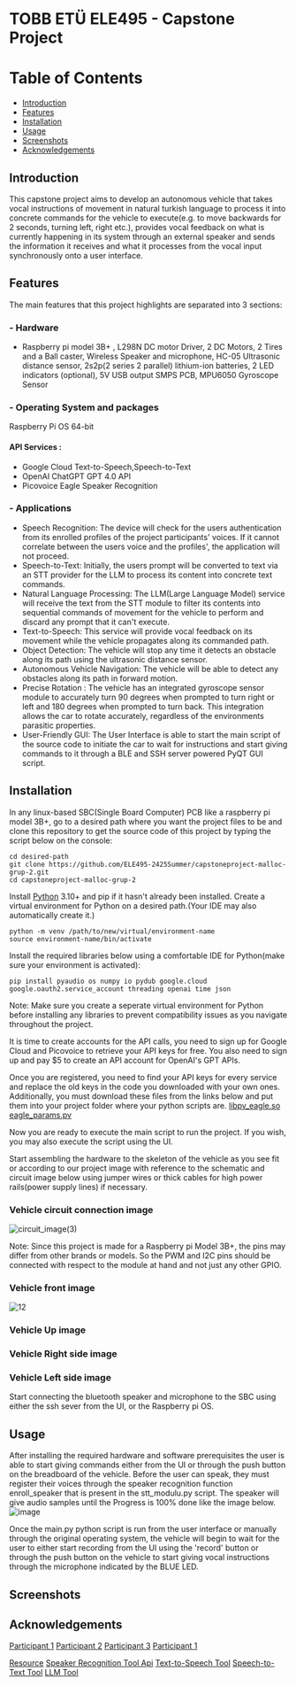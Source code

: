 # TOBB ETÜ ELE495 - Capstone Project

# Table of Contents
- [Introduction](#introduction)
- [Features](#features)
- [Installation](#installation)
- [Usage](#usage)
- [Screenshots](#screenshots)
- [Acknowledgements](#acknowledgements)

## Introduction
This capstone project aims to develop an autonomous vehicle that takes vocal instructions of movement in natural turkish language to process it into concrete commands for the vehicle to execute(e.g. to move backwards for 2 seconds, turning left, right etc.), provides vocal feedback on what is currently happening in its system through an external speaker and sends the information it receives and what it processes from the vocal input synchronously onto a user interface.


## Features
The main features that this project highlights are separated into 3 sections:

### - Hardware
 * Raspberry pi model 3B+ , L298N DC motor Driver, 2 DC Motors, 2 Tires and a Ball caster,  Wireless Speaker and microphone, HC-05 Ultrasonic distance sensor, 2s2p(2 series 2 parallel) lithium-ion batteries, 2 LED indicators (optional), 5V USB output SMPS PCB, MPU6050 Gyroscope Sensor
### - Operating System and packages 
Raspberry Pi OS 64-bit
#### API Services : 
- Google Cloud Text-to-Speech,Speech-to-Text
- OpenAI ChatGPT GPT 4.0 API
- Picovoice Eagle Speaker Recognition

### - Applications 
- Speech Recognition: The device will check for the users authentication from its enrolled profiles of the project participants' voices. If it cannot correlate between the users voice and the profiles', the application will not proceed.
- Speech-to-Text: Initially, the users prompt will be converted to text via an STT provider for the LLM to process its content into concrete text commands. 
- Natural Language Processing: The LLM(Large Language Model) service will receive the text from the STT module to filter its contents into sequential commands of movement for the vehicle to perform and discard any prompt that it can't execute.
- Text-to-Speech: This service will provide vocal feedback on its movement while the vehicle propagates along its commanded path.
- Object Detection: The vehicle will stop any time it detects an obstacle along its path using the ultrasonic distance sensor.
- Autonomous Vehicle Navigation: The vehicle will be able to detect any obstacles along its path in forward motion.
- Precise Rotation : The vehicle has an integrated gyroscope sensor module to accurately turn 90 degrees when prompted to turn right or left and 180 degrees when prompted to turn back. This integration allows the car to rotate accurately, regardless of the environments parasitic properties.
- User-Friendly GUI: The User Interface is able to start the main script of the source code to initiate the car to wait for instructions and start giving commands to it through a BLE and SSH server powered PyQT GUI script.

## Installation
In any linux-based SBC(Single Board Computer) PCB like a raspberry pi model 3B+, go to a desired path where you want the project files to be and clone this repository to get the source code of this project by typing the script below on the console:
```
cd desired-path
git clone https://github.com/ELE495-2425Summer/capstoneproject-malloc-grup-2.git
cd capstoneproject-malloc-grup-2
```
Install [Python](https://www.python.org/downloads/) 3.10+ and pip if it hasn't already been installed.
Create a virtual environment for Python on a desired path.(Your IDE may also automatically create it.)
```
python -m venv /path/to/new/virtual/environment-name
source environment-name/bin/activate
```
Install the required libraries below using a comfortable IDE for Python(make sure your environment is activated):
```
pip install pyaudio os numpy io pydub google.cloud google.oauth2.service_account threading openai time json
```        
Note: Make sure you create a seperate virtual environment for Python before installing any libraries to prevent compatibility issues as you navigate throughout the project.

It is time to create accounts for the API calls, you need to sign up for Google Cloud and Picovoice to retrieve your API keys for free. You also need to sign up and pay $5 to create an API account for OpenAI's GPT APIs.

Once you are registered, you need to find your API keys for every service and replace the old keys in the code you downloaded with your own ones. Additionally, you must download these files from the links below and put them into your project folder where your python scripts are.
[libpv_eagle.so](https://github.com/Picovoice/eagle/blob/main/lib/raspberry-pi/cortex-a53/libpv_eagle.so)
[eagle_params.pv](https://github.com/Picovoice/eagle/blob/main/lib/common/eagle_params.pv)

Now you are ready to execute the main script to run the project. If you wish, you may also execute the script using the UI.

Start assembling the hardware to the skeleton of the vehicle as you see fit or according to our project image with reference to the schematic and circuit image below using jumper wires or thick cables for high power rails(power supply lines) if necessary.

### Vehicle circuit connection image
![circuit_image(3)](https://github.com/user-attachments/assets/4b4c551f-59c6-4e67-812f-e6afe0ad7d74)


Note: Since this project is made for a Raspberry pi Model 3B+, the pins may differ from other brands or models. So the PWM and I2C pins should be connected with respect to the module at hand and not just any other GPIO.


### Vehicle front image
![12](https://github.com/user-attachments/assets/c63f1b86-19df-489d-88c7-1f3509bc16dc)

### Vehicle Up image

### Vehicle Right side image

### Vehicle Left side image


Start connecting the bluetooth speaker and microphone to the SBC using either the ssh sever from the UI, or the Raspberry pi OS.


## Usage
After installing the required hardware and software prerequisites the user is able to start giving commands either from the UI or through the push button on the breadboard of the vehicle. Before the user can speak, they must register their voices through the speaker recognition function enroll_speaker that is present in the stt_modulu.py script. The speaker will give audio samples until the Progress is 100% done like the image below.
![image](https://github.com/user-attachments/assets/59d34c87-1efb-482d-90a1-c2d8eeea8281)


Once the main.py python script is run from the user interface or manually through the original operating system, the vehicle will begin to wait for the user to either start recording from the UI using the 'record' button or through the push button on the vehicle to start giving vocal instructions through the microphone indicated by the BLUE LED.

## Screenshots


## Acknowledgements

[Participant 1](https://github.com/emiirkaya)
[Participant 2](https://github.com/mfurkanozdem)
[Participant 3](https://github.com/SEFIK5545)
[Participant 1](https://github.com/user1)

[Resource](https://www.raspberrypi.org/)
[Speaker Recognition Tool Api](https://picovoice.ai/docs/eagle)
[Text-to-Speech Tool](https://cloud.google.com/text-to-speech/docs)
[Speech-to-Text Tool](https://cloud.google.com/speech-to-text/docs/)
[LLM Tool](https://platform.openai.com/docs/api-reference/introduction)

